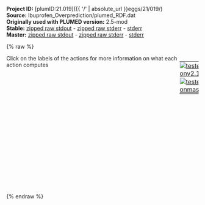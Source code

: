 **Project ID:** [plumID:21.019]({{ '/' | absolute_url }}eggs/21/019/)  
**Source:** Ibuprofen_Overprediction/plumed_RDF.dat  
**Originally used with PLUMED version:** 2.5-mod  
**Stable:** [zipped raw stdout](plumed_RDF.dat.plumed.stdout.txt.zip) - [zipped raw stderr](plumed_RDF.dat.plumed.stderr.txt.zip) - [stderr](plumed_RDF.dat.plumed.stderr)  
**Master:** [zipped raw stdout](plumed_RDF.dat.plumed_master.stdout.txt.zip) - [zipped raw stderr](plumed_RDF.dat.plumed_master.stderr.txt.zip) - [stderr](plumed_RDF.dat.plumed_master.stderr)  

{% raw %}
<div style="width: 100%; float:left">
<div style="width: 90%; float:left" id="value_details_data/Ibuprofen_Overprediction/plumed_RDF.dat"> Click on the labels of the actions for more information on what each action computes </div>
<div style="width: 10%; float:left"><table><tr><td style="padding:1px"><a href="plumed_RDF.dat.plumed.stderr"><img src="https://img.shields.io/badge/v2.10-failed-red.svg" alt="tested onv2.10" /></a></td></tr><tr><td style="padding:1px"><a href="plumed_RDF.dat.plumed_master.stderr"><img src="https://img.shields.io/badge/master-failed-red.svg" alt="tested onmaster" /></a></td></tr></table></div></div>
<pre style="width=97%;">
<span style="color:blue" class="comment"># Define Centers of atoms (Mass-Charge file required)</span>
<b name="data/Ibuprofen_Overprediction/plumed_RDF.datRDF_c1" onclick='showPath("data/Ibuprofen_Overprediction/plumed_RDF.dat","data/Ibuprofen_Overprediction/plumed_RDF.datRDF_c1","data/Ibuprofen_Overprediction/plumed_RDF.datRDF_c1","brown")'>RDF_c1</b>: <span class="plumedtooltip" style="color:green">COM<span class="right">Calculate the center of mass for a group of atoms. <a href="https://www.plumed.org/doc-master/user-doc/html/_c_o_m.html" style="color:green">More details</a><i></i></span></span> <span class="plumedtooltip">ATOMS<span class="right">the list of atoms which are involved the virtual atom's definition<i></i></span></span>=1,2,4,6,7,8,10,11,13,16,18,20,22,26,30
<span style="display:none;" id="data/Ibuprofen_Overprediction/plumed_RDF.datRDF_c1">The COM action with label <b>RDF_c1</b> calculates something</span><b name="data/Ibuprofen_Overprediction/plumed_RDF.datRDF_c2" onclick='showPath("data/Ibuprofen_Overprediction/plumed_RDF.dat","data/Ibuprofen_Overprediction/plumed_RDF.datRDF_c2","data/Ibuprofen_Overprediction/plumed_RDF.datRDF_c2","brown")'>RDF_c2</b>: <span class="plumedtooltip" style="color:green">COM<span class="right">Calculate the center of mass for a group of atoms. <a href="https://www.plumed.org/doc-master/user-doc/html/_c_o_m.html" style="color:green">More details</a><i></i></span></span> <span class="plumedtooltip">ATOMS<span class="right">the list of atoms which are involved the virtual atom's definition<i></i></span></span>=34,35,37,39,40,41,43,44,46,49,51,53,55,59,63
<span style="display:none;" id="data/Ibuprofen_Overprediction/plumed_RDF.datRDF_c2">The COM action with label <b>RDF_c2</b> calculates something</span><b name="data/Ibuprofen_Overprediction/plumed_RDF.datRDF_c3" onclick='showPath("data/Ibuprofen_Overprediction/plumed_RDF.dat","data/Ibuprofen_Overprediction/plumed_RDF.datRDF_c3","data/Ibuprofen_Overprediction/plumed_RDF.datRDF_c3","brown")'>RDF_c3</b>: <span class="plumedtooltip" style="color:green">COM<span class="right">Calculate the center of mass for a group of atoms. <a href="https://www.plumed.org/doc-master/user-doc/html/_c_o_m.html" style="color:green">More details</a><i></i></span></span> <span class="plumedtooltip">ATOMS<span class="right">the list of atoms which are involved the virtual atom's definition<i></i></span></span>=67,68,70,72,73,74,76,77,79,82,84,86,88,92,96
<span style="display:none;" id="data/Ibuprofen_Overprediction/plumed_RDF.datRDF_c3">The COM action with label <b>RDF_c3</b> calculates something</span><b name="data/Ibuprofen_Overprediction/plumed_RDF.datRDF_c4" onclick='showPath("data/Ibuprofen_Overprediction/plumed_RDF.dat","data/Ibuprofen_Overprediction/plumed_RDF.datRDF_c4","data/Ibuprofen_Overprediction/plumed_RDF.datRDF_c4","brown")'>RDF_c4</b>: <span class="plumedtooltip" style="color:green">COM<span class="right">Calculate the center of mass for a group of atoms. <a href="https://www.plumed.org/doc-master/user-doc/html/_c_o_m.html" style="color:green">More details</a><i></i></span></span> <span class="plumedtooltip">ATOMS<span class="right">the list of atoms which are involved the virtual atom's definition<i></i></span></span>=100,101,103,105,106,107,109,110,112,115,117,119,121,125,129
...
RDF_c284 COM <span class="plumedtooltip">ATOMS<span class="right">the list of atoms which are involved the virtual atom's definition<i></i></span></span>=9340,9341,9343,9345,9346,9347,9349,9350,9352,9355,9357,9359,9361,9365,9369
RDF_c285 COM <span class="plumedtooltip">ATOMS<span class="right">the list of atoms which are involved the virtual atom's definition<i></i></span></span>=9373,9374,9376,9378,9379,9380,9382,9383,9385,9388,9390,9392,9394,9398,9402
RDF_c286 COM <span class="plumedtooltip">ATOMS<span class="right">the list of atoms which are involved the virtual atom's definition<i></i></span></span>=9406,9407,9409,9411,9412,9413,9415,9416,9418,9421,9423,9425,9427,9431,9435
RDF_c287 COM <span class="plumedtooltip">ATOMS<span class="right">the list of atoms which are involved the virtual atom's definition<i></i></span></span>=9439,9440,9442,9444,9445,9446,9448,9449,9451,9454,9456,9458,9460,9464,9468
RDF_c288 COM <span class="plumedtooltip">ATOMS<span class="right">the list of atoms which are involved the virtual atom's definition<i></i></span></span>=9472,9473,9475,9477,9478,9479,9481,9482,9484,9487,9489,9491,9493,9497,9501

<span style="color:blue" class="comment"># Calculate the distances and plot distribution</span>
RDF_g GROUP <span class="plumedtooltip">ATOMS<span class="right">the list of atoms which are involved the virtual atom's definition<i></i></span></span>=<b name="data/Ibuprofen_Overprediction/plumed_RDF.datRDF_c1">RDF_c1</b>,<b name="data/Ibuprofen_Overprediction/plumed_RDF.datRDF_c2">RDF_c2</b>,<b name="data/Ibuprofen_Overprediction/plumed_RDF.datRDF_c3">RDF_c3</b>,RDF_c4,...,RDF_c285,RDF_c286,RDF_c287,RDF_c288
RDF_d DISTANCES GROUP=RDF_g MORE_THAN={RATIONAL R_0=0.01 D_0=2.09 D_MAX=2.09} HISTOGRAM={TRIANGULAR NBINS=208 BANDWIDTH=0.01 UPPER=2.09 LOWER=0.01}
PRINT ARG=RDF_d.* FILE=plumed_md_RDF.dat
<span style="display:none;" id="data/Ibuprofen_Overprediction/plumed_RDF.datRDF_c4">The COM action with label <b>RDF_c4</b> calculates something</span></pre>
{% endraw %}
